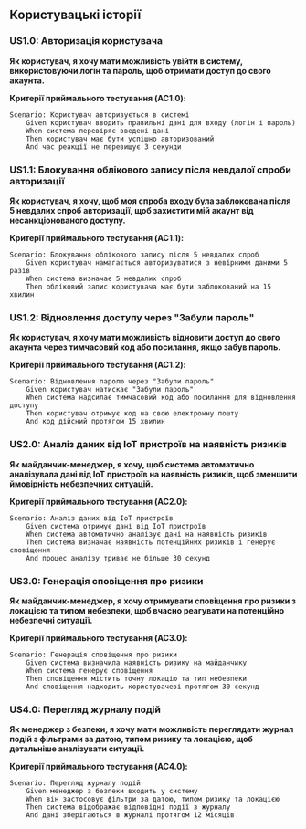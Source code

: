 ## Користувацькі історії

### US1.0: Авторизація користувача
**Як користувач, я хочу мати можливість увійти в систему, використовуючи логін та пароль, щоб отримати доступ до свого акаунта.**

**Критерії приймального тестування (AC1.0):**
```gherkin
Scenario: Користувач авторизується в системі
    Given користувач вводить правильні дані для входу (логін і пароль)
    When система перевіряє введені дані
    Then користувач має бути успішно авторизований
    And час реакції не перевищує 3 секунди
```

### US1.1: Блокування облікового запису після невдалої спроби авторизації
**Як користувач, я хочу, щоб моя спроба входу була заблокована після 5 невдалих спроб авторизації, щоб захистити мій акаунт від несанкціонованого доступу.**

**Критерії приймального тестування (AC1.1):**
```gherkin
Scenario: Блокування облікового запису після 5 невдалих спроб
    Given користувач намагається авторизуватися з невірними даними 5 разів
    When система визначає 5 невдалих спроб
    Then обліковий запис користувача має бути заблокований на 15 хвилин
```
### US1.2: Відновлення доступу через "Забули пароль"

**Як користувач, я хочу мати можливість відновити доступ до свого акаунта через тимчасовий код або посилання, якщо забув пароль.**

**Критерії приймального тестування (AC1.2):**
```gherkin
Scenario: Відновлення паролю через "Забули пароль"
    Given користувач натискає "Забули пароль"
    When система надсилає тимчасовий код або посилання для відновлення доступу
    Then користувач отримує код на свою електронну пошту
    And код дійсний протягом 15 хвилин
```

### US2.0: Аналіз даних від IoT пристроїв на наявність ризиків

**Як майданчик-менеджер, я хочу, щоб система автоматично аналізувала дані від IoT пристроїв на наявність ризиків, щоб зменшити ймовірність небезпечних ситуацій.**

**Критерії приймального тестування (AC2.0):**
```gherkin
Scenario: Аналіз даних від IoT пристроїв
    Given система отримує дані від IoT пристроїв
    When система автоматично аналізує дані на наявність ризиків
    Then система визначає наявність потенційних ризиків і генерує сповіщення
    And процес аналізу триває не більше 30 секунд

```

### US3.0: Генерація сповіщення про ризики

**Як майданчик-менеджер, я хочу отримувати сповіщення про ризики з локацією та типом небезпеки, щоб вчасно реагувати на потенційно небезпечні ситуації.**

**Критерії приймального тестування (AC3.0):**
```gherkin
Scenario: Генерація сповіщення про ризики
    Given система визначила наявність ризику на майданчику
    When система генерує сповіщення
    Then сповіщення містить точну локацію та тип небезпеки
    And сповіщення надходить користувачеві протягом 30 секунд
```

### US4.0: Перегляд журналу подій

**Як менеджер з безпеки, я хочу мати можливість переглядати журнал подій з фільтрами за датою, типом ризику та локацією, щоб детальніше аналізувати ситуації.**

**Критерії приймального тестування (AC4.0):**
```gherkin
Scenario: Перегляд журналу подій
    Given менеджер з безпеки входить у систему
    When він застосовує фільтри за датою, типом ризику та локацією
    Then система відображає відповідні події з журналу
    And дані зберігаються в журналі протягом 12 місяців
```
